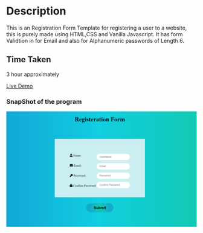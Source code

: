 # Description
This is an Registration Form Template for registering a user to a website, this is purely made using HTML,CSS and Vanilla Javascript. It has form Validtion in for Email and also for Alphanumeric passwords of Length 6. 
## Time Taken

3 hour approximately

[Live Demo]()

### SnapShot of the program

![Snap](./snap.png)